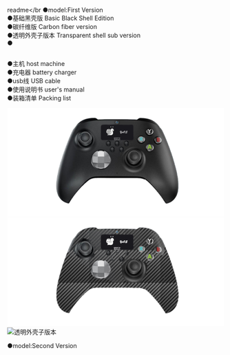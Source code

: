 readme</br
●model:First Version</br>
●基础黑壳版 Basic Black Shell Edition</br>
●碳纤维版 Carbon fiber version</br>
●透明外壳子版本 Transparent shell sub version</br>
●
##
●主机 host machine</br>
●充电器 battery charger</br>
●usb线 USB cable</br>
●使用说明书 user's manual</br>
●装箱清单 Packing list</br>

![基础黑壳版](https://github.com/qizhiwoniu/GamePad/blob/idea/Regular%20version/1.png)</br>
![碳纤维版](https://github.com/qizhiwoniu/GamePad/blob/idea/Regular%20version/2.png)</br>
![透明外壳子版本]()</br>

●model:Second Version</br>
